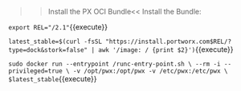 >>Install the PX OCI Bundle<<
Install the Bundle:

`export REL="/2.1"`{{execute}}

`latest_stable=$(curl -fsSL "https://install.portworx.com$REL/?type=dock&stork=false" | awk '/image: / {print $2}')`{{execute}}

`sudo docker run --entrypoint /runc-entry-point.sh \
    --rm -i --privileged=true \
    -v /opt/pwx:/opt/pwx -v /etc/pwx:/etc/pwx \
    $latest_stable`{{execute}}
